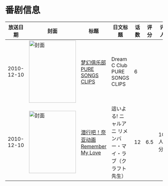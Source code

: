 # 番剧信息

|放送日期|封面|标题|日文标题|话数|评分|评分人数|
|---|---|---|---|---|---|---|
|2010-12-10|<img src="https://lain.bgm.tv/pic/cover/c/e8/f2/368861_gBbp8.jpg" alt="封面" style="width:150px;height:200px;object-fit:cover;">|[梦幻俱乐部 PURE SONGS CLIPS](https://bangumi.tv/subject/368861)|Dream C Club PURE SONGS CLIPS|6|||
|2010-12-10|<img src="https://lain.bgm.tv/pic/cover/c/11/ed/10076_71D7J.jpg" alt="封面" style="width:150px;height:200px;object-fit:cover;">|[潜行吧！奈亚动画 Remember My Love](https://bangumi.tv/subject/10076)|這いよる! ニャルアニ リメンバー・マイ・ラブ（クラフト先生）|12|6.5|1091人评分|
